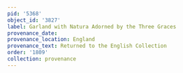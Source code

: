 ```yaml
---
pid: '5368'
object_id: '3827'
label: Garland with Natura Adorned by the Three Graces
provenance_date:
provenance_location: England
provenance_text: Returned to the English Collection
order: '1809'
collection: provenance
---
```

